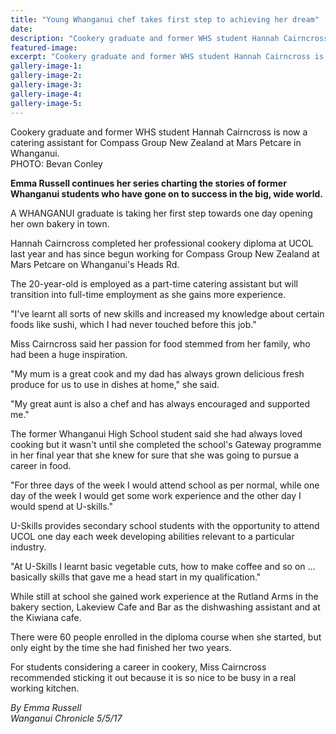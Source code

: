 ```yaml
---
title: "Young Whanganui chef takes first step to achieving her dream"
date: 
description: "Cookery graduate and former WHS student Hannah Cairncross is now a catering assistant for Compass Group New Zealand at Mars Petcare in Whanganui..."
featured-image: 
excerpt: "Cookery graduate and former WHS student Hannah Cairncross is now a catering assistant for Compass Group New Zealand at Mars Petcare in Whanganui."
gallery-image-1: 
gallery-image-2: 
gallery-image-3: 
gallery-image-4: 
gallery-image-5: 
---
```


<p><span>Cookery graduate and former WHS student&nbsp;Hannah Cairncross is now a catering assistant for Compass Group New Zealand at Mars Petcare in Whanganui. <br />PHOTO: Bevan Conley</span></p>
<p><strong>Emma Russell continues her series charting the stories of former Whanganui students who have gone on to success in the big, wide world.</strong></p>
<p>A WHANGANUI graduate is taking her first step towards one day opening her own bakery in town.</p>
<p>Hannah Cairncross completed her professional cookery diploma at UCOL last year and has since begun working for Compass Group New Zealand at Mars Petcare on Whanganui's Heads Rd.</p>
<p>The 20-year-old is employed as a part-time catering assistant but will transition into full-time employment as she gains more experience.</p>
<p>"I've learnt all sorts of new skills and increased my knowledge about certain foods like sushi, which I had never touched before this job."</p>
<p>Miss Cairncross said her passion for food stemmed from her family, who had been a huge inspiration.</p>
<p>"My mum is a great cook and my dad has always grown delicious fresh produce for us to use in dishes at home," she said.</p>
<p>"My great aunt is also a chef and has always encouraged and supported me."</p>
<p>The former Whanganui High School student said she had always loved cooking but it wasn't until she completed the school's Gateway programme in her final year that she knew for sure that she was going to pursue a career in food.</p>
<p><span>"For three days of the week I would attend school as per normal, while one day of the week I would get some work experience and the other day I would spend at U-skills."</span></p>
<p>U-Skills provides secondary school students with the opportunity to attend UCOL one day each week developing abilities relevant to a particular industry.</p>
<p>"At U-Skills I learnt basic vegetable cuts, how to make coffee and so on ... basically skills that gave me a head start in my qualification."</p>
<p>While still at school she gained work experience at the Rutland Arms in the bakery section, Lakeview Cafe and Bar as the dishwashing assistant and at the Kiwiana cafe.</p>
<p>There were 60 people enrolled in the diploma course when she started, but only eight by the time she had finished her two years.</p>
<p>For students considering a career in cookery, Miss Cairncross recommended sticking it out because it is so nice to be busy in a real working kitchen.</p>
<p class="clear syndicator"><em>By Emma Russell</em><br /><em>Wanganui Chronicle 5/5/17</em></p>

